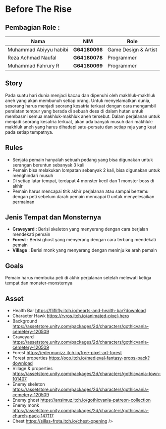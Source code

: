 # Before The Rise

## Pembagian Role :
| Nama                   | NIM           | Role                 |
|------------------------|---------------|----------------------|
| Muhammad Abiyyu habibi | **G64180066** | Game Design & Artist |
| Reza Achmad Naufal     | **G64180078** | Programmer           |
| Muhammad Fahrury R     | **G64180069** | Programmer           | <br/>

## Story
Pada suatu hari dunia menjadi kacau dan dipenuhi oleh makhluk-makhluk aneh yang akan membunuh setiap orang. Untuk menyelamatkan dunia, sesorang harus menjadi seorang kesatria terkuat dengan cara mengambil peralatan tempur yang berada di sebuah desa di dalam hutan untuk membasmi semua makhluk-makhluk aneh tersebut. Dalam perjalanan untuk menjadi seorang kesatria terkuat, akan ada banyak musuh dari makhluk-makhluk aneh yang harus dihadapi satu-persatu dan setiap raja yang kuat pada setiap tempatnya.

## Rules
- Senjata pemain hanyalah sebuah pedang yang bisa digunakan untuk serangan beruntun sebanyak 3 kali
- Pemain bisa melakukan lompatan sebanyak 2 kali, bisa digunakan untuk menghindari musuh
- Di setiap latar tempat, terdapat 4 monster kecil dan 1 monster boss di akhir
- Pemain harus mencapai titik akhir perjalanan atau sampai bertemu dengan peti sebelum darah pemain mencapai 0 untuk menyelesaikan permainan <br />

## Jenis Tempat dan Monsternya
- **Graveyard** : Berisi skeleton yang menyerang dengan cara berjalan mendekati pemain
- **Forest** : Berisi ghost yang menyerang dengan cara terbang mendekati pemain
- **Village** : Berisi monk yang menyerang dengan meninju ke arah pemain

## Goals
Pemain harus membuka peti di akhir perjalanan setelah melewati ketiga tempat dan monster-monsternya

## Asset
- Health Bar https://fliflifly.itch.io/hearts-and-health-bar?download
- Character Hawk https://rvros.itch.io/animated-pixel-hero
- Background https://assetstore.unity.com/packages/2d/characters/gothicvania-cemetery-120509
- Graveyard https://assetstore.unity.com/packages/2d/characters/gothicvania-cemetery-120509
- Forest https://edermunizz.itch.io/free-pixel-art-forest
- Forest properties https://oco.itch.io/medieval-fantasy-props-pack?download
- Village & properties https://assetstore.unity.com/packages/2d/characters/gothicvania-town-101407 
- Enemy skeleton https://assetstore.unity.com/packages/2d/characters/gothicvania-cemetery-120509
- Enemy ghost https://ansimuz.itch.io/gothicvania-patreon-collection
- Enemy monk https://assetstore.unity.com/packages/2d/characters/gothicvania-church-pack-147117
- Chest https://sillas-frota.itch.io/chest-opening />
